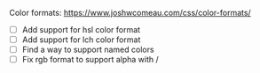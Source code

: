 Color formats: https://www.joshwcomeau.com/css/color-formats/

- [ ] Add support for hsl color format
- [ ] Add support for lch color format
- [ ] Find a way to support named colors
- [ ] Fix rgb format to support alpha with /